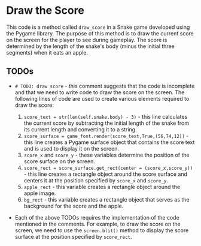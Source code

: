 # Draw the Score
This code is a method called `draw_score` in a Snake game developed using the Pygame library. The purpose of this method is to draw the current score on the screen for the player to see during gameplay. The score is determined by the length of the snake's body (minus the initial three segments) when it eats an apple. 

## TODOs

- `# TODO: draw score` - this comment suggests that the code is incomplete and that we need to write code to draw the score on the screen. The following lines of code are used to create various elements required to draw the score:
    1. `score_text = str(len(self.snake.body) - 3)` - this line calculates the current score by subtracting the initial length of the snake from its current length and converting it to a string.
    2. `score_surface = game_font.render(score_text,True,(56,74,12))` - this line creates a Pygame surface object that contains the score text and is used to display it on the screen. 
    3. `score_x` and `score_y` - these variables determine the position of the score surface on the screen.
    4. `score_rect = score_surface.get_rect(center = (score_x,score_y))` - this line creates a rectangle object around the score surface and centers it at the position specified by `score_x` and `score_y`.
    5. `apple_rect` - this variable creates a rectangle object around the apple image.
    6. `bg_rect` - this variable creates a rectangle object that serves as the background for the score and the apple.

- Each of the above TODOs requires the implementation of the code mentioned in the comments. For example, to draw the score on the screen, we need to use the `screen.blit()` method to display the score surface at the position specified by `score_rect`.
